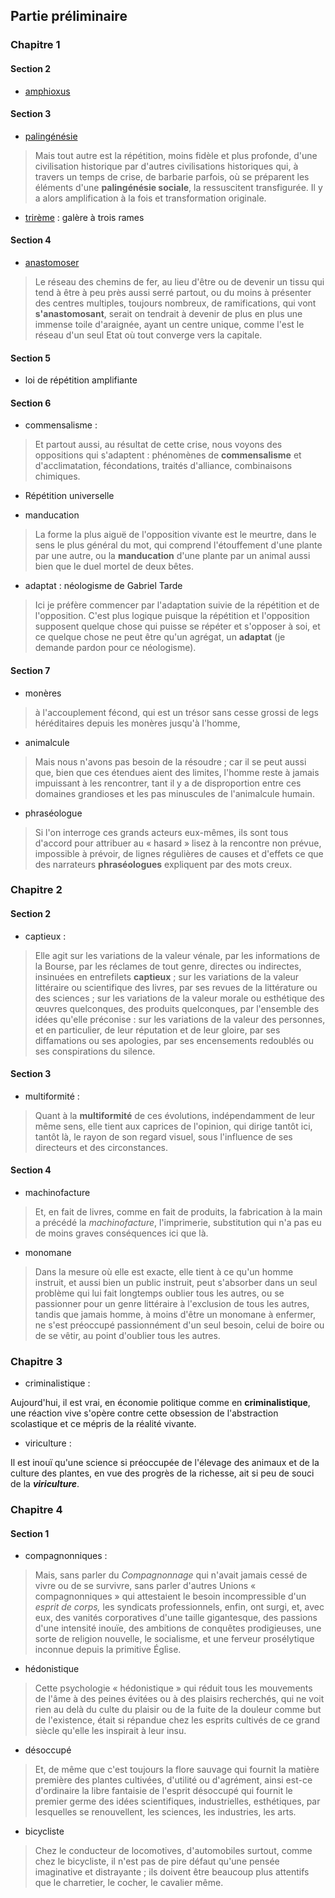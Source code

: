 
## Partie préliminaire

### Chapitre 1

#### Section 2

* [amphioxus](https://fr.wiktionary.org/wiki/amphioxus)

#### Section 3

* [palingénésie](https://fr.wiktionary.org/wiki/paling%C3%A9n%C3%A9sie)

> Mais tout autre est la répétition, moins fidèle et plus profonde, d'une civilisation historique par d'autres civilisations historiques qui, à travers un temps de crise, de barbarie parfois, où se préparent les éléments d'une **palingénésie sociale**, la ressuscitent transfigurée. Il y a alors amplification à la fois et transformation originale.

* [trirème](https://fr.wiktionary.org/wiki/trir%C3%A8me) : galère à trois rames

#### Section 4

* [anastomoser](https://fr.wiktionary.org/wiki/anastomoser)

> Le réseau des chemins de fer, au lieu d'être ou de devenir un tissu qui tend à être à peu près aussi serré partout, ou du moins à présenter des centres multiples, toujours nombreux, de ramifications, qui vont **s'anastomosant**, serait on tendrait à devenir de plus en plus une immense toile d'araignée, ayant un centre unique, comme l'est le réseau d'un seul Etat où tout converge vers la capitale.

#### Section 5

* loi de répétition amplifiante

#### Section 6

* commensalisme :

> Et partout aussi, au résultat de cette crise, nous voyons des oppositions qui s'adaptent : phénomènes de **commensalisme** et d'acclimatation, fécondations, traités d'alliance, combinaisons chimiques.

* Répétition universelle

* manducation

> La forme la plus aiguë de l'opposition vivante est le meurtre, dans le sens le plus général du mot, qui comprend l'étouffement d'une plante par une autre, ou la **manducation** d'une plante par un animal aussi bien que le duel mortel de deux bêtes.

* adaptat : néologisme de Gabriel Tarde

> Ici je préfère commencer par l'adaptation suivie de la répétition et de l'opposition. C'est plus logique puisque la répétition et l'opposition supposent quelque chose qui puisse se répéter et s'opposer à soi, et ce quelque chose ne peut être qu'un agrégat, un **adaptat** (je demande pardon pour ce néologisme).

#### Section 7

* monères

> à l'accouplement fécond, qui est un trésor sans cesse grossi de legs héréditaires depuis les monères jusqu'à l'homme,

* animalcule

> Mais nous n'avons pas besoin de la résoudre ; car il se peut aussi que, bien que ces étendues aient des limites, l'homme reste à jamais impuissant à les rencontrer, tant il y a de disproportion entre ces domaines grandioses et les pas minuscules de l'animalcule humain.

* phraséologue

> Si l'on interroge ces grands acteurs eux-mêmes, ils sont tous d'accord pour attribuer au « hasard » lisez à la rencontre non prévue, impossible à prévoir, de lignes régulières de causes et d'effets ce que des narrateurs **phraséologues** expliquent par des mots creux.

### Chapitre 2


#### Section 2

* captieux :

> Elle agit sur les variations de la valeur vénale, par les informations de la Bourse, par les réclames de tout genre, directes ou indirectes, insinuées en entrefilets **captieux** ; sur les variations de la valeur littéraire ou scientifique des livres, par ses revues de la littérature ou des sciences ; sur les variations de la valeur morale ou esthétique des œuvres quelconques, des produits quelconques, par l'ensemble des idées qu'elle préconise : sur les variations de la valeur des personnes, et en particulier, de leur réputation et de leur gloire, par ses diffamations ou ses apologies, par ses encensements redoublés ou ses conspirations du silence.

#### Section 3

* multiformité :

> Quant à la **multiformité** de ces évolutions, indépendamment de leur même sens, elle tient aux caprices de l'opinion, qui dirige tantôt ici, tantôt là, le rayon de son regard visuel, sous l'influence de ses directeurs et des circonstances.

#### Section 4

* machinofacture

> Et, en fait de livres, comme en fait de produits, la fabrication à la main a précédé la _machinofacture_, l'imprimerie, substitution qui n'a pas eu de moins graves conséquences ici que là.

* monomane

> Dans la mesure où elle est exacte, elle tient à ce qu'un homme instruit, et aussi bien un public instruit, peut s'absorber dans un seul problème qui lui fait longtemps oublier tous les autres, ou se passionner pour un genre littéraire à l'exclusion de tous les autres, tandis que jamais homme, à moins d'être un monomane à enfermer, ne s'est préoccupé passionnément d'un seul besoin, celui de boire ou de se vêtir, au point d'oublier tous les autres.

### Chapitre 3

* criminalistique :

Aujourd'hui, il est vrai, en économie politique comme en **criminalistique**, une réaction vive s'opère contre cette obsession de l'abstraction scolastique et ce mépris de la réalité vivante.

* viriculture :

Il est inouï qu'une science si préoccupée de l'élevage des animaux et de la culture des plantes, en vue des progrès de la richesse, ait si peu de souci de la **_viriculture_**.

### Chapitre 4

#### Section 1

* compagnonniques :

> Mais, sans parler du _Compagnonnage_ qui n'avait jamais cessé de vivre ou de se survivre, sans parler d'autres Unions « compagnonniques » qui attestaient le besoin incompressible d'un _esprit de corps,_ les syndicats professionnels, enfin, ont surgi, et, avec eux, des vanités corporatives d'une taille gigantesque, des passions d'une intensité inouïe, des ambitions de conquêtes prodigieuses, une sorte de religion nouvelle, le socialisme, et une ferveur prosélytique inconnue depuis la primitive Église.

* hédonistique

> Cette psychologie « hédonistique » qui réduit tous les mouvements de l'âme à des peines évitées ou à des plaisirs recherchés, qui ne voit rien au delà du culte du plaisir ou de la fuite de la douleur comme but de l'existence, était si répandue chez les esprits cultivés de ce grand siècle qu'elle les inspirait à leur insu.


* désoccupé

> Et, de même que c'est toujours la flore sauvage qui fournit la matière première des plantes cultivées, d'utilité ou d'agrément, ainsi est-ce d'ordinaire la libre fantaisie de l'esprit désoccupé qui fournit le premier germe des idées scientifiques, industrielles, esthétiques, par lesquelles se renouvellent, les sciences, les industries, les arts.

* bicycliste

> Chez le conducteur de locomotives, d'automobiles surtout, comme chez le bicycliste, il n'est pas de pire défaut qu'une pensée imaginative et distrayante ; ils doivent être beaucoup plus attentifs que le charretier, le cocher, le cavalier même.
